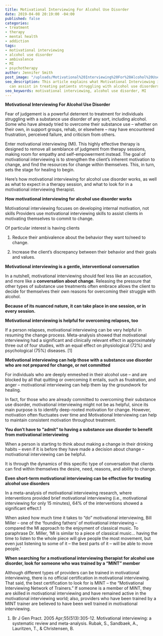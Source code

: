 ```yaml
---
title: Motivational Interviewing For Alcohol Use Disorder
date: 2019-04-08 20:19:00 -04:00
published: false
categories:
- treatment
- therapy
- mental health
- addiction
tags:
- motivational interviewing
- alcohol use disorder
- ambivalence
- MI
- psychotherapy
author: Jennifer Smith
post_image: "/uploads/Motivational%20Interviewing%20For%20Alcohol%20Use%20Disorder%20.jpg"
seo_description: This article explains what Motivational Interviewing is and how it
  can assist in treating patients struggling with alcohol use disorders.
seo_keywords: motivational interviewing, alcohol use disorder, MI
---
```


**Motivational Interviewing For Alcohol Use Disorder**

Fear of judgement is a powerful deterrent to treatment for individuals struggling with a substance use disorder of any sort, including alcohol. Some who have already tried to overcome their substance use – whether on their own, in support groups, rehab, or elsewhere – may have encountered frustration, perceived failure, and criticism from others.

Enter motivational interviewing (MI). This highly effective therapy is designed to remove all semblance of judgment from therapy sessions, making room for empathy and self-empowerment instead. The goal of motivational interviewing is to strengthen the client’s inherent motivation to change, and find the resources for change within themselves. This, in turn, sets the stage for healing to begin.

Here’s how motivational interviewing for alcohol use disorder works, as well as what to expect in a therapy session, and what to look for in a motivational interviewing therapist.


**How motivational interviewing for alcohol use disorder works**

Motivational interviewing focuses on developing internal motivation, not skills
Providers use motivational interviewing skills to assist clients in motivating themselves to commit to change.

Of particular interest is having clients

1. Reduce their ambivalence about the behavior they want to/need to change.

2. Increase the client’s discrepancy between their behavior and their goals and values.

**Motivational interviewing is a gentle, interventional conversation**

In a nutshell, motivational interviewing should feel less like an accusation, and more like a **conversation about change**. Releasing the pressure that other types of substance use treatments often embrace allows the client to decide for themselves their own reasons for overcoming their struggle with alcohol.

**Because of its nuanced nature, it can take place in one session, or in every session.**

**Motivational interviewing is helpful for overcoming relapses, too**

If a person relapses, motivational interviewing can be very helpful in resuming the change process. Meta-analysis showed that motivational interviewing had a significant and clinically relevant effect in approximately three out of four studies, with an equal effect on physiological (72%) and psychological (75%) diseases. [1]

**Motivational interviewing can help those with a substance use disorder who are not prepared for change, or not committed**

For individuals who are deeply enmeshed in their alcohol use – and are blocked by all that quitting or overcoming it entails, such as frustration, and anger – motivational interviewing can help them lay the groundwork for healing.

In fact, for those who are already committed to overcoming their substance use disorder, motivational interviewing might not be as helpful, since its main purpose is to identify deep-rooted motivation for change. However, motivation often fluctuates over time and Motivational Interviewing can help to maintain consistent motivation throughout treatment.

**You don’t have to “admit” to having a substance use disorder to benefit from motivational interviewing**

When a person is starting to think about making a change in their drinking habits – even if it is before they have made a decision about change – motivational interviewing can be helpful.

It is through the dynamics of this specific type of conversation that clients can find within themselves the desire, need, reasons, and ability to change.

**Even short-term motivational interviewing can be effective for treating alcohol use disorders**

In a meta-analysis of motivational interviewing research, where interventions provided brief motivational interviewing (i.e., motivational interviewing for only 15 minutes), 64% of the interventions showed a significant effect.1

When asked how much time it takes to “do” motivational interviewing, Bill Miller – one of the ‘founding fathers’ of motivational interviewing – compared the MI  approach to the enjoyment of  classical music. To paraphrase Dr. Miller, ‘MI is similar to a piece of classical music… having the time to listen to the whole piece will give people the most movement, but even just listening to some of it – the best parts of it –  will be able to move people.’

**When searching for a motivational interviewing therapist for alcohol use disorder, look for someone who was trained by a “MINT” member**

Although different types of providers can be trained in motivational interviewing, there is no official certification in motivational interviewing. That said, the best certification to look for is MINT – the “Motivational Interviewing Network of Trainers.” If someone is a member of MINT, they are skilled in motivational interviewing and have remained active in the motivational interviewing world; also, providers who have been trained by a MINT trainer are believed to have been well trained in motivational interviewing.



1.  Br J Gen Pract. 2005 Apr;55(513):305-12. Motivational interviewing: a systematic review and meta-analysis. Rubak, S., Sandbaek, A., Lauritzen, T., & Christensen, B.

